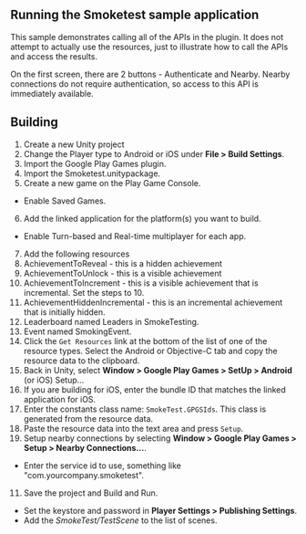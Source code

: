 ## Running the Smoketest sample application 

This sample demonstrates calling all of the APIs in the plugin.  It does not
attempt to actually use the resources, just to illustrate how to call the
APIs and access the results.

On the first screen, there are 2 buttons - Authenticate and Nearby.  Nearby
connections do not require authentication, so access to this API is immediately
available.

## Building 
 1. Create a new Unity project
 2. Change the Player type to Android or iOS under **File > Build Settings**.
 3. Import the Google Play Games plugin.
 4. Import the Smoketest.unitypackage.
 5. Create a new game on the Play Game Console.
   * Enable Saved Games.
 6. Add the linked application for the platform(s) you want to build.
   * Enable Turn-based and Real-time multiplayer for each app.
 7. Add the following resources
   1. AchievementToReveal - this is a hidden achievement
   2. AchievementToUnlock - this is a visible achievement
   3. AchievementToIncrement - this is a visible achievement
             that is incremental.  Set the steps to 10.
   4. AchievementHiddenIncremental - this is an incremental achievement that
            is initially hidden.
   5. Leaderboard named Leaders in SmokeTesting.
   6. Event named SmokingEvent.
 8. Click the `Get Resources` link at the bottom of the list of one of the resource
types.  Select the Android or Objective-C tab and copy the resource data to the clipboard.
 9. Back in Unity, select **Window > Google Play Games > SetUp > Android** (or iOS) Setup...
  1. If you are building for iOS, enter the bundle ID that matches the linked
application for iOS.
  2. Enter the constants class name: `SmokeTest.GPGSIds`.  This class is generated
from the resource data.
  3. Paste the resource data into the text area and press `Setup`.
 10. Setup nearby connections by selecting **Window > Google Play Games > Setup > Nearby Connections...**.
   * Enter the service id to use, something like "com.yourcompany.smoketest".
 11. Save the project and Build and Run.
   * Set the keystore and password in  **Player Settings > Publishing Settings**.
   * Add the *SmokeTest/TestScene* to the list of scenes.

